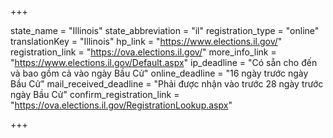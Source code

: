 +++

state_name = "Illinois"
state_abbreviation = "il"
registration_type = "online"
translationKey = "Illinois"
hp_link = "https://www.elections.il.gov/"
registration_link = "https://ova.elections.il.gov/"
more_info_link = "https://www.elections.il.gov/Default.aspx"
ip_deadline = "Có sẵn cho đến và bao gồm cả vào ngày Bầu Cử"
online_deadline = "16 ngày trước ngày Bầu Cử"
mail_received_deadline = "Phải được nhận vào trước 28 ngày trước ngày Bầu Cử"
confirm_registration_link = "https://ova.elections.il.gov/RegistrationLookup.aspx"

+++